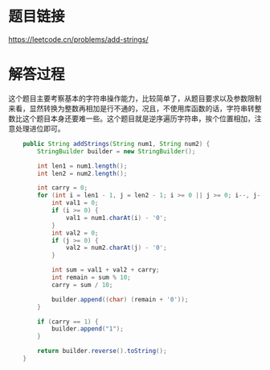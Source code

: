 # 题目链接
https://leetcode.cn/problems/add-strings/

# 解答过程
这个题目主要考察基本的字符串操作能力，比较简单了，从题目要求以及参数限制来看，显然转换为整数再相加是行不通的，况且，不使用库函数的话，字符串转整数比这个题目本身还要难一些。这个题目就是逆序遍历字符串，挨个位置相加，注意处理进位即可。

```java
	public String addStrings(String num1, String num2) {
		StringBuilder builder = new StringBuilder();

		int len1 = num1.length();
		int len2 = num2.length();

		int carry = 0;
		for (int i = len1 - 1, j = len2 - 1; i >= 0 || j >= 0; i--, j--) {
			int val1 = 0;
			if (i >= 0) {
				val1 = num1.charAt(i) - '0';
			}
			int val2 = 0;
			if (j >= 0) {
				val2 = num2.charAt(j) - '0';
			}

			int sum = val1 + val2 + carry;
			int remain = sum % 10;
			carry = sum / 10;

			builder.append((char) (remain + '0'));
		}

		if (carry == 1) {
			builder.append("1");
		}

		return builder.reverse().toString();
	}
```